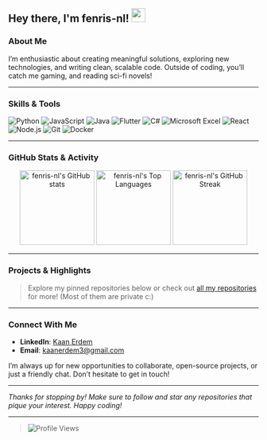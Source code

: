 ## Hey there, I'm fenris-nl! <img src="https://media.giphy.com/media/hvRJCLFzcasrR4ia7z/giphy.gif" width="28">

### About Me

I’m enthusiastic about creating meaningful solutions, exploring new technologies, and writing clean, scalable code. Outside of coding, you’ll catch me gaming, and reading sci-fi novels!

---

### Skills & Tools

<p>
  <!-- Programming Languages -->
  <img alt="Python" src="https://img.shields.io/badge/Python-3670A0?style=for-the-badge&logo=python&logoColor=ffdd54" />
  <img alt="JavaScript" src="https://img.shields.io/badge/JavaScript-F7DF1E?style=for-the-badge&logo=javascript&logoColor=black" />
  <img alt="Java" src="https://img.shields.io/badge/Java-ED8B00?style=for-the-badge&logo=java&logoColor=white" />
  <img alt="Flutter" src="https://img.shields.io/badge/Flutter-02569B?style=for-the-badge&logo=flutter&logoColor=white" />
  <img alt="C#" src="https://img.shields.io/badge/C%23-239120?style=for-the-badge&logo=c-sharp&logoColor=white" />
  <img alt="Microsoft Excel" src="https://img.shields.io/badge/Microsoft_Excel-217346?style=for-the-badge&logo=microsoft-excel&logoColor=white" />
  
  <!-- Frameworks / Libraries -->
  <img alt="React" src="https://img.shields.io/badge/React-61DAFB?style=for-the-badge&logo=react&logoColor=black" />
  <img alt="Node.js" src="https://img.shields.io/badge/Node.js-339933?style=for-the-badge&logo=node-dot-js&logoColor=white" />
  
  <!-- Tools / Platforms -->
  <img alt="Git" src="https://img.shields.io/badge/Git-F05032?style=for-the-badge&logo=git&logoColor=white" />
  <img alt="Docker" src="https://img.shields.io/badge/Docker-2496ED?style=for-the-badge&logo=docker&logoColor=white" />
</p>


---

### GitHub Stats & Activity

<div align="center">
  
  <!-- GitHub Stats -->
  <img height="150" src="https://github-readme-stats.vercel.app/api?username=fenris-nl&show_icons=true&theme=default" alt="fenris-nl's GitHub stats" />
  <img height="150" src="https://github-readme-stats.vercel.app/api/top-langs/?username=fenris-nl&layout=compact&theme=default" alt="fenris-nl's Top Languages" />
  
  <!-- Streak Stats -->
  <img height="150" src="https://github-readme-streak-stats.herokuapp.com/?user=fenris-nl&theme=default" alt="fenris-nl's GitHub Streak" />

</div>

---

### Projects & Highlights

> Explore my pinned repositories below or check out [all my repositories](https://github.com/fenris-nl?tab=repositories) for more! (Most of them are private c:)

---

### Connect With Me

- **LinkedIn**: [Kaan Erdem](https://www.linkedin.com/in/kaan-erdem/) 
- **Email**: [kaanerdem3@gmail.com](mailto:kaanerdem3@gmail.com)  

I’m always up for new opportunities to collaborate, open-source projects, or just a friendly chat. Don’t hesitate to get in touch!

---

_Thanks for stopping by! Make sure to follow and star any repositories that pique your interest. Happy coding!_

---
> ![Profile Views](https://komarev.com/ghpvc/?username=fenris-nl&color=blue)
